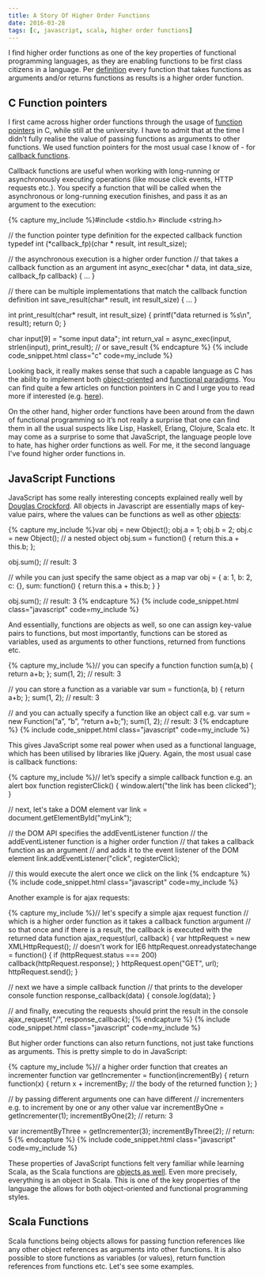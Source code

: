 ```yaml
---
title: A Story Of Higher Order Functions
date: 2016-03-28
tags: [c, javascript, scala, higher order functions]
---
```


I find higher order functions as one of the key properties of functional programming languages, as they are enabling functions to be first class citizens in a language. Per [definition](https://en.wikipedia.org/wiki/Higher-order_function) every function that takes functions as arguments and/or returns functions as results is a higher order function.

<!--break-->

## C Function pointers

I first came across higher order functions through the usage of [function pointers](http://www.cprogramming.com/tutorial/function-pointers.html) in C, while still at the university. I have to admit that at the time I didn’t fully realise the value of passing functions as arguments to other functions. We used function pointers for the most usual case I know of - for [callback functions](https://en.wikipedia.org/wiki/Callback_(computer_programming)).

Callback functions are useful when working with long-running or asynchronously executing operations (like mouse click events, HTTP requests etc.). You specify a function that will be called when the asynchronous or long-running execution finishes, and pass it as an argument to the execution:

{% capture my_include %}#include <stdio.h>
#include <string.h>

// the function pointer type definition for the expected callback function
typedef int (*callback_fp)(char * result, int result_size);

// the asynchronous execution is a higher order function 
// that takes a callback function as an argument
int async_exec(char * data, int data_size, callback_fp callback) {
  ...
}

// there can be multiple implementations that match the callback function definition
int save_result(char* result, int result_size) {
 ...
}

int print_result(char* result, int result_size) {
  printf("data returned is %s\n", result);
  return 0;
}

char input[9] = "some input data";
int return_val = async_exec(input, strlen(input), print_result); // or save_result
{% endcapture %}
{% include code_snippet.html class="c" code=my_include %}

Looking back, it really makes sense that such a capable language as C has the ability to implement both [object-oriented](http://www.planetpdf.com/codecuts/pdfs/ooc.pdf) and [functional paradigms](http://blog.charlescary.com/?p=95). You can find quite a few articles on function pointers in C and I urge you to read more if interested (e.g. [here](http://c.learncodethehardway.org/book/ex18.html)).

On the other hand, higher order functions have been around from the dawn of functional programming so it’s not really a surprise that one can find them in all the usual suspects like Lisp, Haskell, Erlang, Clojure, Scala etc. It may come as a surprise to some that JavaScript, the language people love to hate, has higher order functions as well. For me, it the second language I've found higher order functions in.

## JavaScript Functions

JavaScript has some really interesting concepts explained really well by [Douglas Crockford](http://www.crockford.com/). All objects in Javascript are essentially maps of key-value pairs, where the values can be functions as well as other [objects](https://developer.mozilla.org/en-US/docs/Web/JavaScript/Guide/Working_with_Objects):

{% capture my_include %}var obj = new Object();
obj.a = 1;
obj.b = 2;
obj.c = new Object(); // a nested object
obj.sum = function() { return this.a + this.b; };

obj.sum(); // result: 3


// while you can just specify the same object as a map
var obj = {
  a: 1,
  b: 2,
  c: {},
  sum: function() { return this.a + this.b; }
}

obj.sum(); // result: 3
{% endcapture %}
{% include code_snippet.html class="javascript" code=my_include %}

And essentially, functions are objects as well, so one can assign key-value pairs to functions, but most importantly, functions can be stored as variables, used as arguments to other functions, returned from functions etc.

{% capture my_include %}// you can specify a function
function sum(a,b) { return a+b; };
sum(1, 2); // result: 3

// you can store a function as a variable
var sum = function(a, b) {  return a+b; };
sum(1, 2); // result: 3

// and you can actually specify a function like an object call e.g.
var sum = new Function(“a”, ”b”, “return a+b;”);
sum(1, 2); // result: 3
{% endcapture %}
{% include code_snippet.html class="javascript" code=my_include %}

This gives JavaScript some real power when used as a functional language, which has been utilised by libraries like jQuery. Again, the most usual case is callback functions:

{% capture my_include %}// let’s specify a simple callback function e.g. an alert box
function registerClick() {
  window.alert("the link has been clicked");
}

// next, let's take a DOM element
var link = document.getElementById("myLink");

// the DOM API specifies the addEventListener function
// the addEventListener function is a higher order function 
// that takes a callback function as an argument
// and adds it to the event listener of the DOM element
link.addEventListener("click", registerClick);

// this would execute the alert once we click on the link
{% endcapture %}
{% include code_snippet.html class="javascript" code=my_include %}

Another example is for ajax requests:

{% capture my_include %}// let's specify a simple ajax request function
// which is a higher order function as it takes a callback function argument
// so that once and if there is a result, the callback is executed with the returned data
function ajax_request(url, callback) {
  var httpRequest = new XMLHttpRequest(); // doesn't work for IE6
  httpRequest.onreadystatechange = function() {
    if (httpRequest.status === 200) callback(httpRequest.response);
  }
  httpRequest.open("GET", url);
  httpRequest.send();
}

// next we have a simple callback function
// that prints to the developer console
function response_callback(data) {
  console.log(data);
}

// and finally, executing the requests should print the result in the console 
ajax_request("/", response_callback);
{% endcapture %}
{% include code_snippet.html class="javascript" code=my_include %}

But higher order functions can also return functions, not just take functions as arguments. This is pretty simple to do in JavaScript:

{% capture my_include %}// a higher order function that creates an incrementer function
var getIncrementer = function(incrementBy) {
  return function(x) { 
   return x + incrementBy; // the body of the returned function
  };
}

// by passing different arguments one can have different
// incrementers e.g. to increment by one or any other value
var incrementByOne = getIncrementer(1);
incrementByOne(2); // return: 3

var incrementByThree = getIncrementer(3);
incrementByThree(2); // return: 5
{% endcapture %}
{% include code_snippet.html class="javascript" code=my_include %}

These properties of JavaScript functions felt very familiar while learning Scala, as the Scala functions are [objects as well](https://gleichmann.wordpress.com/2010/11/08/functional-scala-functions-as-objects-as-functions/). Even more precisely, everything is an object in Scala. This is one of the key properties of the language the allows for both object-oriented and functional programming styles.

## Scala Functions

Scala functions being objects allows for passing function references like any other object references as arguments into other functions. It is also possible to store functions as variables (or values), return function references from functions etc. Let's see some examples.

